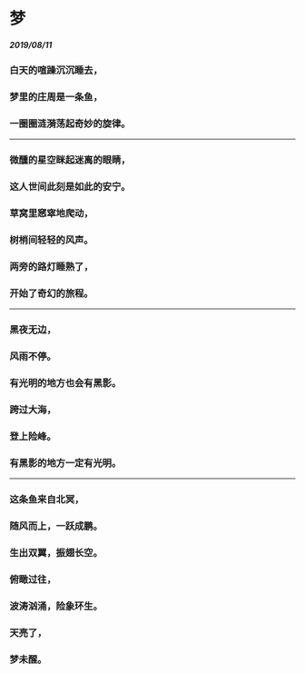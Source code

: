 <style>
  .page-header>a{display:none;}
  .site-footer{display:none;}
</style>
# 梦
##### 2019/08/11
### 白天的喧躁沉沉睡去，
### 梦里的庄周是一条鱼，
### 一圈圈涟漪荡起奇妙的旋律。
---
### 微醺的星空眯起迷离的眼睛，
### 这人世间此刻是如此的安宁。
### 草窝里窸窣地爬动，
### 树梢间轻轻的风声。
### 两旁的路灯睡熟了，
### 开始了奇幻的旅程。
---
### 黑夜无边，
### 风雨不停。
### 有光明的地方也会有黑影。
### 跨过大海，
### 登上险峰。
### 有黑影的地方一定有光明。
---
### 这条鱼来自北冥，
### 随风而上，一跃成鹏。
### 生出双翼，振翅长空。
### 俯瞰过往，
### 波涛汹涌，险象环生。
### 天亮了，
### 梦未醒。 
